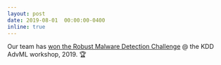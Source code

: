```yaml
---
layout: post
date: 2019-08-01  00:00:00-0400
inline: true
---
```


Our team has [won the Robust Malware Detection Challenge](https://www.tudelft.nl/en/2019/cyber-security/victory-at-the-robust-malware-detection-challenge) @ the KDD AdvML workshop, 2019. :trophy:
